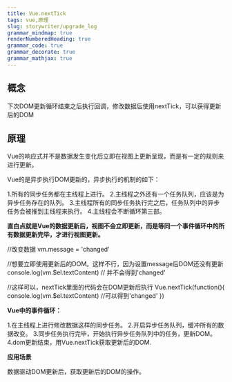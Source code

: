 ```yaml
---
title: Vue.nextTick
tags: vue,原理
slug: storywriter/upgrade_log
grammar_mindmap: true
renderNumberedHeading: true
grammar_code: true
grammar_decorate: true
grammar_mathjax: true
---
```






## 概念

下次DOM更新循环结束之后执行回调，修改数据后使用nextTick，可以获得更新后的DOM






## 原理

Vue的响应式并不是数据发生变化后立即在视图上更新呈现，而是有一定的规则来进行更新。

Vue的是异步执行DOM更新的，异步执行的机制的如下：

1.所有的同步任务都在主线程上进行。
2.主线程之外还有一个任务队列，应该是为异步任务存在的队列。
3.主线程所有的同步任务执行完之后，任务队列中的异步任务会被推到主线程来执行。
4.主线程会不断循环第三部。

**直白点就是Vue的数据更新后，视图不会立即更新，而是等同一个事件循环中的所有数据更新完毕，才进行视图更新。**

//改变数据
vm.message = 'changed'

//想要立即使用更新后的DOM。这样不行，因为设置message后DOM还没有更新
console.log(vm.$el.textContent) // 并不会得到'changed'

//这样可以，nextTick里面的代码会在DOM更新后执行
Vue.nextTick(function(){
    console.log(vm.$el.textContent) //可以得到'changed'
})

**Vue中的事件循环：**

1.在主线程上进行修改数据这样的同步任务。
2.开启异步任务队列，缓冲所有的数据改变。
3.同步任务执行完毕，开始执行异步任务队列中的任务，更新DOM。
4.dom更新结束，用Vue.nextTick获取更新后的DOM.

**应用场景**

数据驱动DOM更新后，获取更新后的DOM的操作。
